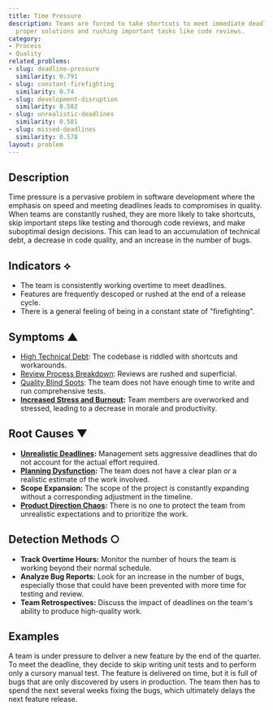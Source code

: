 ```yaml
---
title: Time Pressure
description: Teams are forced to take shortcuts to meet immediate deadlines, deferring
  proper solutions and rushing important tasks like code reviews.
category:
- Process
- Quality
related_problems:
- slug: deadline-pressure
  similarity: 0.791
- slug: constant-firefighting
  similarity: 0.74
- slug: development-disruption
  similarity: 0.582
- slug: unrealistic-deadlines
  similarity: 0.581
- slug: missed-deadlines
  similarity: 0.578
layout: problem
---
```


## Description
Time pressure is a pervasive problem in software development where the emphasis on speed and meeting deadlines leads to compromises in quality. When teams are constantly rushed, they are more likely to take shortcuts, skip important steps like testing and thorough code reviews, and make suboptimal design decisions. This can lead to an accumulation of technical debt, a decrease in code quality, and an increase in the number of bugs.

## Indicators ⟡
- The team is consistently working overtime to meet deadlines.
- Features are frequently descoped or rushed at the end of a release cycle.
- There is a general feeling of being in a constant state of "firefighting".

## Symptoms ▲
- [High Technical Debt](high-technical-debt.md): The codebase is riddled with shortcuts and workarounds.
- [Review Process Breakdown](review-process-breakdown.md): Reviews are rushed and superficial.
- [Quality Blind Spots](quality-blind-spots.md): The team does not have enough time to write and run comprehensive tests.
- **[Increased Stress and Burnout](increased-stress-and-burnout.md):** Team members are overworked and stressed, leading to a decrease in morale and productivity.

## Root Causes ▼
- **[Unrealistic Deadlines](unrealistic-deadlines.md):** Management sets aggressive deadlines that do not account for the actual effort required.
- **[Planning Dysfunction](planning-dysfunction.md):** The team does not have a clear plan or a realistic estimate of the work involved.
- **Scope Expansion:** The scope of the project is constantly expanding without a corresponding adjustment in the timeline.
- **[Product Direction Chaos](product-direction-chaos.md):** There is no one to protect the team from unrealistic expectations and to prioritize the work.

## Detection Methods ○
- **Track Overtime Hours:** Monitor the number of hours the team is working beyond their normal schedule.
- **Analyze Bug Reports:** Look for an increase in the number of bugs, especially those that could have been prevented with more time for testing and review.
- **Team Retrospectives:** Discuss the impact of deadlines on the team's ability to produce high-quality work.

## Examples
A team is under pressure to deliver a new feature by the end of the quarter. To meet the deadline, they decide to skip writing unit tests and to perform only a cursory manual test. The feature is delivered on time, but it is full of bugs that are only discovered by users in production. The team then has to spend the next several weeks fixing the bugs, which ultimately delays the next feature release.